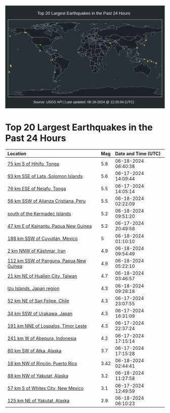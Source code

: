 ![Map](./map.png)

# Top 20 Largest Earthquakes in the Past 24 Hours

| Location | Mag | Date and Time (UTC) |
|:---|:---|:---|
| [75 km S of Hihifo, Tonga](https://earthquake.usgs.gov/earthquakes/eventpage/us7000mt4l) | 5.8 | 06-18-2024 06:40:38 |
| [93 km SSE of Lata, Solomon Islands](https://earthquake.usgs.gov/earthquakes/eventpage/us7000mt0h) | 5.6 | 06-17-2024 14:09:44 |
| [76 km ESE of Neiafu, Tonga](https://earthquake.usgs.gov/earthquakes/eventpage/us7000mt0e) | 5.5 | 06-17-2024 14:05:14 |
| [56 km SSW of Alianza Cristiana, Peru](https://earthquake.usgs.gov/earthquakes/eventpage/us7000mt41) | 5.5 | 06-18-2024 02:22:09 |
| [south of the Kermadec Islands](https://earthquake.usgs.gov/earthquakes/eventpage/us7000mt55) | 5.2 | 06-18-2024 09:51:20 |
| [47 km E of Kainantu, Papua New Guinea](https://earthquake.usgs.gov/earthquakes/eventpage/us7000mt2v) | 5.2 | 06-17-2024 20:49:58 |
| [188 km SSW of Cuyutlán, Mexico](https://earthquake.usgs.gov/earthquakes/eventpage/us7000mt3p) | 5 | 06-18-2024 01:10:10 |
| [2 km NNW of Kāshmar, Iran](https://earthquake.usgs.gov/earthquakes/eventpage/us7000mt58) | 4.9 | 06-18-2024 09:54:49 |
| [112 km SSW of Panguna, Papua New Guinea](https://earthquake.usgs.gov/earthquakes/eventpage/us7000mt4d) | 4.9 | 06-18-2024 05:22:10 |
| [21 km NE of Hualien City, Taiwan](https://earthquake.usgs.gov/earthquakes/eventpage/us7000mt4b) | 4.7 | 06-18-2024 03:46:57 |
| [Izu Islands, Japan region](https://earthquake.usgs.gov/earthquakes/eventpage/us7000mt52) | 4.3 | 06-18-2024 09:28:18 |
| [52 km NE of San Felipe, Chile](https://earthquake.usgs.gov/earthquakes/eventpage/us7000mt3g) | 4.3 | 06-17-2024 23:07:55 |
| [34 km SSW of Urakawa, Japan](https://earthquake.usgs.gov/earthquakes/eventpage/us7000mt1f) | 4.3 | 06-17-2024 16:31:09 |
| [191 km NNE of Lospalos, Timor Leste](https://earthquake.usgs.gov/earthquakes/eventpage/us7000mt39) | 4.3 | 06-17-2024 22:37:24 |
| [241 km W of Abepura, Indonesia](https://earthquake.usgs.gov/earthquakes/eventpage/us7000mt1n) | 4.2 | 06-17-2024 17:15:14 |
| [80 km SW of Atka, Alaska](https://earthquake.usgs.gov/earthquakes/eventpage/us7000mt1l) | 3.7 | 06-17-2024 17:15:28 |
| [16 km NW of Rincón, Puerto Rico](https://earthquake.usgs.gov/earthquakes/eventpage/pr71453123) | 3.42 | 06-18-2024 02:44:41 |
| [88 km NW of Yakutat, Alaska](https://earthquake.usgs.gov/earthquakes/eventpage/ak0247tc2ogk) | 3.2 | 06-18-2024 11:27:58 |
| [57 km S of Whites City, New Mexico](https://earthquake.usgs.gov/earthquakes/eventpage/tx2024lvxy) | 3.1 | 06-17-2024 12:49:59 |
| [125 km NE of Yakutat, Alaska](https://earthquake.usgs.gov/earthquakes/eventpage/us7000mt4i) | 2.9 | 06-18-2024 06:10:23 |
